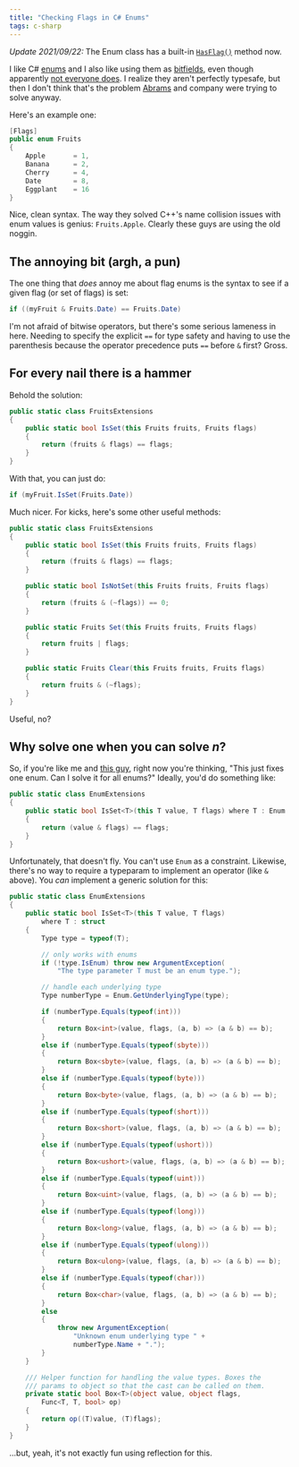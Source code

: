 ```yaml
---
title: "Checking Flags in C# Enums"
tags: c-sharp
---
```


<div class="update">
<p><em>Update 2021/09/22:</em> The Enum class has a built-in <a href="https://docs.microsoft.com/en-us/dotnet/api/system.enum.hasflag?view=net-5.0"><code>HasFlag()</code></a> method now.</p>
</div>

I like C# [enums] and I also like using them as [bitfields][], even though
apparently [not everyone does][dislike]. I realize they aren't perfectly
typesafe, but then I don't think that's the problem [Abrams][] and company were
trying to solve anyway.

[enums]: https://docs.microsoft.com/en-us/dotnet/csharp/language-reference/builtin-types/enum
[bitfields]: https://docs.microsoft.com/en-us/dotnet/api/system.flagsattribute?view=net-5.0
[dislike]: http://cleveralias.blogs.com/thought_spearmints/2004/01/more_c_enum_wac.html
[abrams]: http://blogs.msdn.com/brada/

Here's an example one:

```csharp
[Flags]
public enum Fruits
{
    Apple       = 1,
    Banana      = 2,
    Cherry      = 4,
    Date        = 8,
    Eggplant    = 16
}
```

Nice, clean syntax. The way they solved C++'s name collision issues with enum
values is genius: `Fruits.Apple`. Clearly these guys are using the old noggin.

## The annoying bit (argh, a pun)

The one thing that *does* annoy me about flag enums is the syntax to see if a
given flag (or set of flags) is set:

```csharp
if ((myFruit & Fruits.Date) == Fruits.Date)
```

I'm not afraid of bitwise operators, but there's some serious lameness in
here. Needing to specify the explicit `==` for type safety and having to use
the parenthesis because the operator precedence puts `==` before `&` first?
Gross.

## For every nail there is a hammer

Behold the solution:

```csharp
public static class FruitsExtensions
{
    public static bool IsSet(this Fruits fruits, Fruits flags)
    {
        return (fruits & flags) == flags;
    }
}
```

With that, you can just do:

```csharp
if (myFruit.IsSet(Fruits.Date))
```

Much nicer. For kicks, here's some other useful methods:

```csharp
public static class FruitsExtensions
{
    public static bool IsSet(this Fruits fruits, Fruits flags)
    {
        return (fruits & flags) == flags;
    }

    public static bool IsNotSet(this Fruits fruits, Fruits flags)
    {
        return (fruits & (~flags)) == 0;
    }

    public static Fruits Set(this Fruits fruits, Fruits flags)
    {
        return fruits | flags;
    }

    public static Fruits Clear(this Fruits fruits, Fruits flags)
    {
        return fruits & (~flags);
    }
}
```

Useful, no?

## Why solve one when you can solve *n*?

So, if you're like me and [this guy][bennage], right now you're thinking, "This
just fixes one enum. Can I solve it for all enums?" Ideally, you'd do something
like:

[bennage]: https://web.archive.org/web/20120423104722/http://devlicious.com/blogs/christopher_bennage/archive/2007/09/13/my-new-little-friend-enum-lt-t-gt.aspx

```csharp
public static class EnumExtensions
{
    public static bool IsSet<T>(this T value, T flags) where T : Enum
    {
        return (value & flags) == flags;
    }
}
```

Unfortunately, that doesn't fly. You can't use `Enum` as a constraint.
Likewise, there's no way to require a typeparam to implement an operator (like
`&` above). You *can* implement a generic solution for this:

```csharp
public static class EnumExtensions
{
    public static bool IsSet<T>(this T value, T flags)
        where T : struct
    {
        Type type = typeof(T);

        // only works with enums
        if (!type.IsEnum) throw new ArgumentException(
            "The type parameter T must be an enum type.");

        // handle each underlying type
        Type numberType = Enum.GetUnderlyingType(type);

        if (numberType.Equals(typeof(int)))
        {
            return Box<int>(value, flags, (a, b) => (a & b) == b);
        }
        else if (numberType.Equals(typeof(sbyte)))
        {
            return Box<sbyte>(value, flags, (a, b) => (a & b) == b);
        }
        else if (numberType.Equals(typeof(byte)))
        {
            return Box<byte>(value, flags, (a, b) => (a & b) == b);
        }
        else if (numberType.Equals(typeof(short)))
        {
            return Box<short>(value, flags, (a, b) => (a & b) == b);
        }
        else if (numberType.Equals(typeof(ushort)))
        {
            return Box<ushort>(value, flags, (a, b) => (a & b) == b);
        }
        else if (numberType.Equals(typeof(uint)))
        {
            return Box<uint>(value, flags, (a, b) => (a & b) == b);
        }
        else if (numberType.Equals(typeof(long)))
        {
            return Box<long>(value, flags, (a, b) => (a & b) == b);
        }
        else if (numberType.Equals(typeof(ulong)))
        {
            return Box<ulong>(value, flags, (a, b) => (a & b) == b);
        }
        else if (numberType.Equals(typeof(char)))
        {
            return Box<char>(value, flags, (a, b) => (a & b) == b);
        }
        else
        {
            throw new ArgumentException(
                "Unknown enum underlying type " +
                numberType.Name + ".");
        }
    }

    /// Helper function for handling the value types. Boxes the
    /// params to object so that the cast can be called on them.
    private static bool Box<T>(object value, object flags,
        Func<T, T, bool> op)
    {
        return op((T)value, (T)flags);
    }
}
```

...but, yeah, it's not exactly fun using reflection for this.
